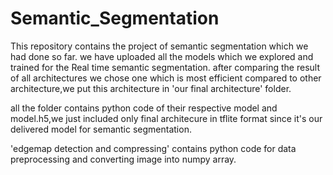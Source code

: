 # Semantic_Segmentation
This repository contains the project of semantic segmentation which we had done so far.
we have uploaded all the models which we explored and trained for the Real time semantic segmentation.
after comparing the result of all architectures we chose one which is most efficient compared to other architecture,we put this architecture in 'our final architecture' folder.




all the folder contains python code of their respective model and model.h5,we just included only final architecure in tflite format since it's our delivered model for semantic segmentation.

'edgemap detection and compressing' contains python code for data preprocessing and converting image into numpy array.



